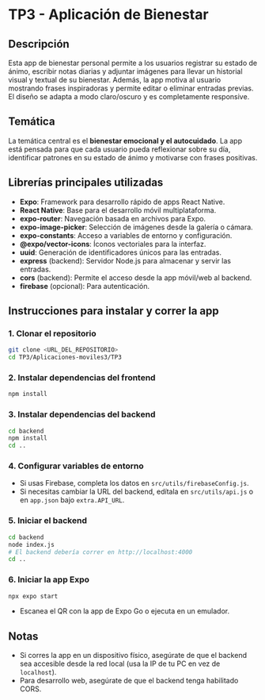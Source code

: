 # TP3 - Aplicación de Bienestar

## Descripción

Esta app de bienestar personal permite a los usuarios registrar su estado de ánimo, escribir notas diarias y adjuntar imágenes para llevar un historial visual y textual de su bienestar. Además, la app motiva al usuario mostrando frases inspiradoras y permite editar o eliminar entradas previas. El diseño se adapta a modo claro/oscuro y es completamente responsive.

## Temática

La temática central es el **bienestar emocional y el autocuidado**. La app está pensada para que cada usuario pueda reflexionar sobre su día, identificar patrones en su estado de ánimo y motivarse con frases positivas.


## Librerías principales utilizadas

- **Expo**: Framework para desarrollo rápido de apps React Native.
- **React Native**: Base para el desarrollo móvil multiplataforma.
- **expo-router**: Navegación basada en archivos para Expo.
- **expo-image-picker**: Selección de imágenes desde la galería o cámara.
- **expo-constants**: Acceso a variables de entorno y configuración.
- **@expo/vector-icons**: Íconos vectoriales para la interfaz.
- **uuid**: Generación de identificadores únicos para las entradas.
- **express** (backend): Servidor Node.js para almacenar y servir las entradas.
- **cors** (backend): Permite el acceso desde la app móvil/web al backend.
- **firebase** (opcional): Para autenticación.


## Instrucciones para instalar y correr la app

### 1. Clonar el repositorio

```bash
git clone <URL_DEL_REPOSITORIO>
cd TP3/Aplicaciones-moviles3/TP3
```

### 2. Instalar dependencias del frontend

```bash
npm install
```

### 3. Instalar dependencias del backend

```bash
cd backend
npm install
cd ..
```

### 4. Configurar variables de entorno

- Si usas Firebase, completa los datos en `src/utils/firebaseConfig.js`.
- Si necesitas cambiar la URL del backend, edítala en `src/utils/api.js` o en `app.json` bajo `extra.API_URL`.

### 5. Iniciar el backend

```bash
cd backend
node index.js
# El backend debería correr en http://localhost:4000
cd ..
```

### 6. Iniciar la app Expo

```bash
npx expo start
```

- Escanea el QR con la app de Expo Go o ejecuta en un emulador.


## Notas

- Si corres la app en un dispositivo físico, asegúrate de que el backend sea accesible desde la red local (usa la IP de tu PC en vez de `localhost`).
- Para desarrollo web, asegúrate de que el backend tenga habilitado CORS.
